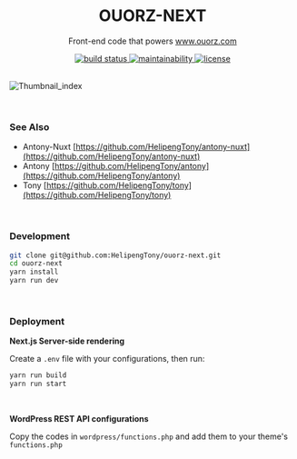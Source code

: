<div align="center">
  <h1>OUORZ-NEXT</h1>
  <p>Front-end code that powers <a href="https://www.ouorz.com" target="_blank">www.ouorz.com</a></p>

  <a href="https://github.com/HelipengTony/ouorz-next">
    <img src="https://github.com/HelipengTony/ouorz-next/workflows/Tests/badge.svg?branch=main" alt="build status">
  </a>
  
  <a href="https://codeclimate.com/github/HelipengTony/ouorz-next/maintainability">
    <img src="https://api.codeclimate.com/v1/badges/241ce6373b176b12f511/maintainability" alt="maintainability" />
  </a>

  <a href="https://github.com/HelipengTony/ouorz-next">
    <img src="https://img.shields.io/github/license/HelipengTony/ouorz-next.svg" alt="license">
  </a>
</div>

<br/>

![Thumbnail_index](https://static.ouorz.com/screen-shot-ouorz-next.png)

<br/>

### See Also
- Antony-Nuxt [https://github.com/HelipengTony/antony-nuxt](https://github.com/HelipengTony/antony-nuxt)
- Antony [https://github.com/HelipengTony/antony](https://github.com/HelipengTony/antony)
- Tony [https://github.com/HelipengTony/tony](https://github.com/HelipengTony/tony)

<br/>

### Development
```bash
git clone git@github.com:HelipengTony/ouorz-next.git
cd ouorz-next
yarn install
yarn run dev
```

<br/>

### Deployment
**Next.js Server-side rendering**

Create a `.env` file with your configurations, then run:

```bash
yarn run build
yarn run start
```

<br/>

**WordPress REST API configurations**

Copy the codes in `wordpress/functions.php` and add them to your theme's `functions.php`

